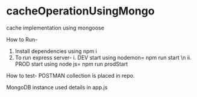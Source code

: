 # cacheOperationUsingMongo
cache implementation using mongoose 

How to Run-
1. Install dependencies using npm i 
2. To run express server- 
 i. DEV start using nodemon= npm run start \n
 ii. PROD start using node js= npm run prodStart
 
How to test-
POSTMAN collection is placed in repo.
 
 MongoDB instance used details in app.js
 
 
